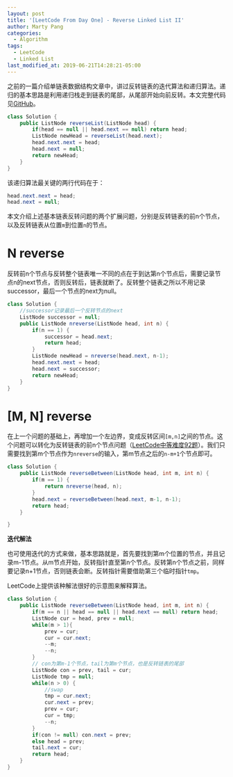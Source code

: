 ```yaml
---
layout: post
title: '[LeetCode From Day One] - Reverse Linked List II'
author: Marty Pang
categories: 
  - Algorithm
tags: 
  - LeetCode
  - Linked List
last_modified_at: 2019-06-21T14:28:21-05:00
---
```


之前的一篇介绍单链表数据结构文章中，讲过反转链表的迭代算法和递归算法。递归的基本思路是利用递归栈走到链表的尾部，从尾部开始向前反转。本文完整代码见[GitHub](<https://github.com/MartyPang/DataStructures/blob/master/src/main/java/ecnu/dase/list/MyLinkedList.java>)。

```java
class Solution {
    public ListNode reverseList(ListNode head) {
        if(head == null || head.next == null) return head;
        ListNode newHead = reverseList(head.next);
        head.next.next = head;
        head.next = null;
        return newHead;
    }
}
```

该递归算法最关键的两行代码在于：

```java
head.next.next = head;
head.next = null;
```



本文介绍上述基本链表反转问题的两个扩展问题，分别是反转链表的前n个节点，以及反转链表从位置`m`到位置`n`的节点。

# N reverse

反转前n个节点与反转整个链表唯一不同的点在于到达第n个节点后，需要记录节点n的next节点，否则反转后，链表就断了。反转整个链表之所以不用记录successor，最后一个节点的next为null。

```java
class Solution {
    //successor记录最后一个反转节点的next
    ListNode successor = null;
    public ListNode nreverse(ListNode head, int n) {
        if(n == 1) {
            successor = head.next;
            return head;
        }
        ListNode newHead = nreverse(head.next, n-1);
        head.next.next = head;
        head.next = successor;
        return newHead;
    }
}
```

# [M, N] reverse

在上一个问题的基础上，再增加一个左边界，变成反转区间`[m,n]`之间的节点。这个问题可以转化为反转链表的前n个节点问题（[LeetCode中等难度92题](https://leetcode.com/problems/reverse-linked-list-ii)）。我们只需要找到第m个节点作为`nreverse`的输入，第m节点之后的`n-m+1`个节点即可。

```java
class Solution {
    public ListNode reverseBetween(ListNode head, int m, int n) {
        if(m == 1) {
            return nreverse(head, n);
        }
        head.next = reverseBetween(head.next, m-1, n-1);
        return head;
    }

}
```

**迭代解法**

也可使用迭代的方式来做，基本思路就是，首先要找到第m个位置的节点，并且记录m-1节点。从m节点开始，反转指针直至第n个节点。反转第n个节点之前，同样要记录n+1节点，否则链表会断。反转指针需要借助第三个临时指针`tmp`。

LeetCode上提供该种解法很好的示意图来解释算法。

```java
class Solution {
    public ListNode reverseBetween(ListNode head, int m, int n) {
        if(m == n || head == null || head.next == null) return head;
        ListNode cur = head, prev = null;
        while(m > 1){
            prev = cur;
            cur = cur.next;
            --m;
            --n;
        }
        // con为第m-1个节点，tail为第m个节点，也是反转链表的尾部
        ListNode con = prev, tail = cur;
        ListNode tmp = null;
        while(n > 0) {
            //swap
            tmp = cur.next;
            cur.next = prev;
            prev = cur;
            cur = tmp;
            --n;
        }
        if(con != null) con.next = prev;
        else head = prev;
        tail.next = cur;
        return head;
    }
}
```